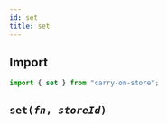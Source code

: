 ```yaml
---
id: set
title: set
---
```


## Import

```js
import { set } from "carry-on-store";
```

## `set(`_`fn`_`, `_`storeId`_`)`



